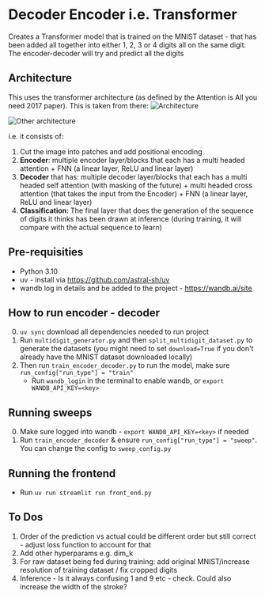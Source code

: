 # Decoder Encoder i.e. Transformer
Creates a Transformer model that is trained on the MNIST dataset - that has been added all together into either 1, 2, 3 or 4 digits all on the same digit. The encoder-decoder will try and predict all the digits

## Architecture
This uses the transformer architecture (as defined by the Attention is All you need 2017 paper). This is taken from there:
![Architecture](https://github.com/user-attachments/assets/735a455a-810f-4ced-a1ca-d3200f4aa65b)

![Other architecture](https://github.com/user-attachments/assets/5f8c69b8-9d48-4839-a3a6-dd830ebb3856)

i.e. it consists of:
1. Cut the image into patches and add positional encoding
2. **Encoder**: multiple encoder layer/blocks that each has a multi headed attention + FNN (a linear layer, ReLU and linear layer)
3. **Decoder** that has: multiple decoder layer/blocks that each has a multi headed self attention (with masking of the future) + multi headed cross attention (that takes the input from the Encoder) + FNN (a linear layer, ReLU and linear layer)
4. **Classification**: The final layer that does the generation of the sequence of digits it thinks has been drawn at inference (during training, it will compare with the actual sequence to learn)

## Pre-requisities 
- Python 3.10
- uv - install via https://github.com/astral-sh/uv
- wandb log in details and be added to the project - https://wandb.ai/site

## How to run encoder - decoder 
0. `uv sync` download all dependencies needed to run project
1. Run `multidigit_generator.py` and then `split_multidigit_dataset.py` to generate the datasets (you might need to set `download=True` if you don't already have the MNIST dataset downloaded locally)
2. Then run `train_encoder_decoder.py` to run the model, make sure `run_config["run_type"] = "train"`
    - Run `wandb_login` in the terminal to enable wandb, or `export WANDB_API_KEY=<key>` 

## Running sweeps
0. Make sure logged into wandb - `export WANDB_API_KEY=<key>` if needed
1. Run `train_encoder_decoder` & ensure `run_config["run_type"] = "sweep"`. You can change the config to `sweep_config.py`

## Running the frontend
- Run `uv run streamlit run front_end.py`

## To Dos
1. Order of the prediction vs actual could be different order but still correct - adjust loss function to account for that
2. Add other hyperparams e.g. dim_k
3. For raw dataset being fed during training: add original MNIST/increase resolution of training dataset / fix cropped digits
3. Inference - Is it always confusing 1 and 9 etc - check. Could also increase the width of the stroke?
